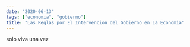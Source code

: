 ```yaml
---
date: "2020-06-13"
tags: ["economia", "gobierno"]
title: "Las Reglas por El Intervencion del Gobierno en La Economia"
---
```


solo viva una vez